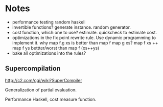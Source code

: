 # Notes

- performance testing random haskell
- invertible functions? generate instance. random generator.
- cost function, which one to use? estimate. quickcheck to estimate cost.
- optimizations in the fix point rewrite rule.
  Use dynamic programming to implement it.
why map f.g xs is better than map f map g xs?
  map f xs ++ map f ys bettter/worst than map f (xs++ys)
- bake all optimizations into the rules?


## Supercompilation

http://c2.com/cgi/wiki?SuperCompiler

Generalization of partial evaluation.

Performance Haskell, cost measure function.
